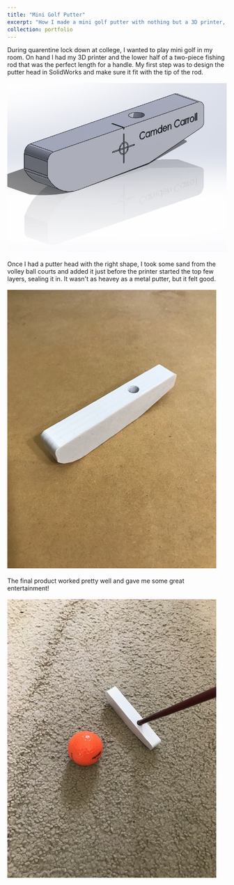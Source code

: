 ```yaml
---
title: "Mini Golf Putter"
excerpt: "How I made a mini golf putter with nothing but a 3D printer, sand, and a fishing pole<br/><img src='/images/PutterHead.JPG'>"
collection: portfolio
---
```


During quarentine lock down at college, I wanted to play mini golf in my room. On hand I had my 3D printer and the lower half of a two-piece fishing rod that was the perfect length for a handle. My first step was to design the putter head in SolidWorks and make sure it fit with the tip of the rod.
<br/><br/>
<img src='/images/PutterHead.JPG'>
<br/><br/>
Once I had a putter head with the right shape, I took some sand from the volley ball courts and added it just before the printer started the top few layers, sealing it in. It wasn't as heavey as a metal putter, but it felt good.
<br/><br/>
<img src='/images/PutterHead1.jpg'>
<br/><br/>
The final product worked pretty well and gave me some great entertainment!
<br/><br/>
<img src='/images/PutterWorking.jpg'>
